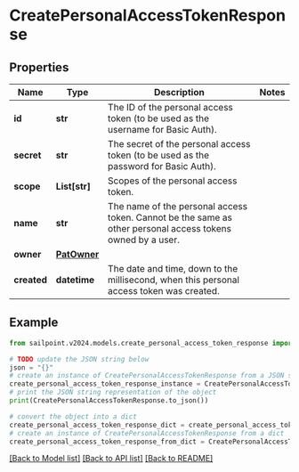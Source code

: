 # CreatePersonalAccessTokenResponse


## Properties

Name | Type | Description | Notes
------------ | ------------- | ------------- | -------------
**id** | **str** | The ID of the personal access token (to be used as the username for Basic Auth). | 
**secret** | **str** | The secret of the personal access token (to be used as the password for Basic Auth). | 
**scope** | **List[str]** | Scopes of the personal  access token. | 
**name** | **str** | The name of the personal access token. Cannot be the same as other personal access tokens owned by a user. | 
**owner** | [**PatOwner**](PatOwner.md) |  | 
**created** | **datetime** | The date and time, down to the millisecond, when this personal access token was created. | 

## Example

```python
from sailpoint.v2024.models.create_personal_access_token_response import CreatePersonalAccessTokenResponse

# TODO update the JSON string below
json = "{}"
# create an instance of CreatePersonalAccessTokenResponse from a JSON string
create_personal_access_token_response_instance = CreatePersonalAccessTokenResponse.from_json(json)
# print the JSON string representation of the object
print(CreatePersonalAccessTokenResponse.to_json())

# convert the object into a dict
create_personal_access_token_response_dict = create_personal_access_token_response_instance.to_dict()
# create an instance of CreatePersonalAccessTokenResponse from a dict
create_personal_access_token_response_from_dict = CreatePersonalAccessTokenResponse.from_dict(create_personal_access_token_response_dict)
```
[[Back to Model list]](../README.md#documentation-for-models) [[Back to API list]](../README.md#documentation-for-api-endpoints) [[Back to README]](../README.md)


